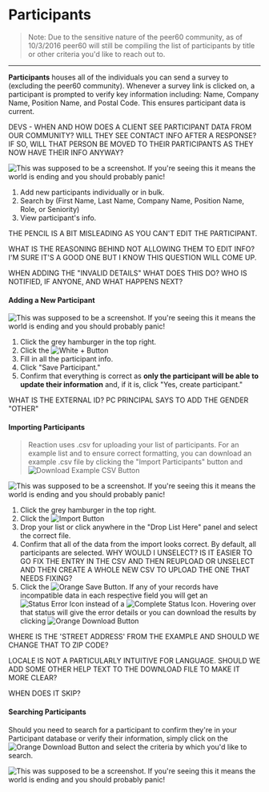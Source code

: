 
# Participants

> Note: Due to the sensitive nature of the peer60 community, as of 10/3/2016 peer60 will still be compiling the list of participants by title or other criteria you'd like to reach out to. 

___

**Participants** houses all of the individuals you can send a survey to (excluding the peer60 community). Whenever a survey link is clicked on, a participant is prompted to verify key information including: Name, Company Name, Position Name, and Postal Code. This ensures participant data is current.

DEVS - WHEN AND HOW DOES A CLIENT SEE PARTICIPANT DATA FROM OUR COMMUNITY? WILL THEY SEE CONTACT INFO AFTER A RESPONSE? IF SO, WILL THAT PERSON BE MOVED TO THEIR PARTICIPANTS AS THEY NOW HAVE THEIR INFO ANYWAY? 


![This was supposed to be a screenshot. If you're seeing this it means the world is ending and you should probably panic!](https://s3.amazonaws.com/peer60_organizations/documentation+tbd/participants+page.png "Participants Page")

1. Add new participants individually or in bulk.
2. Search by (First Name, Last Name, Company Name, Position Name, Role, or Seniority)
3. View participant's info.

THE PENCIL IS A BIT MISLEADING AS YOU CAN'T EDIT THE PARTICIPANT.

WHAT IS THE REASONING BEHIND NOT ALLOWING THEM TO EDIT INFO? I'M SURE IT'S A GOOD ONE BUT I KNOW THIS QUESTION WILL COME UP.

WHEN ADDING THE "INVALID DETAILS" WHAT DOES THIS DO? WHO IS NOTIFIED, IF ANYONE, AND WHAT HAPPENS NEXT?

#### Adding a New Participant

![This was supposed to be a screenshot. If you're seeing this it means the world is ending and you should probably panic!](https://s3.amazonaws.com/peer60_organizations/documentation+tbd/add+participant.gif "This will be a gif of the process to add a new participant... experiment speeding up the video a bit for typing in the actual data")

1. Click the grey hamburger in the top right.
2. Click the ![White + Button](https://octodex.github.com/images/yaktocat)
3. Fill in all the participant info.
4. Click "Save Participant."
5. Confirm that everything is correct as **only the participant will be able to update their information** and, if it is, click "Yes, create participant."

WHAT IS THE EXTERNAL ID? 
PC PRINCIPAL SAYS TO ADD THE GENDER "OTHER"


#### Importing Participants

>Reaction uses .csv for uploading your list of participants. For an example list and to ensure correct formatting, you can download an example .csv file by clicking the "Import Participants" button and ![Download Example CSV Button](https://octodex.github.com/images/yaktocat)

![This was supposed to be a screenshot. If you're seeing this it means the world is ending and you should probably panic!](http://ima.gs/Placeholder-400x200.png "This will be a gif of the process to import participants...")

1. Click the grey hamburger in the top right.
2. Click the ![Import Button](https://octodex.github.com/images/yaktocat)
3. Drop your list or click anywhere in the "Drop List Here" panel and select the correct file.
4. Confirm that all of the data from the import looks correct. By default, all participants are selected. WHY WOULD I UNSELECT? IS IT EASIER TO GO FIX THE ENTRY IN THE CSV AND THEN REUPLOAD OR UNSELECT AND THEN CREATE A WHOLE NEW CSV TO UPLOAD THE ONE THAT NEEDS FIXING?
5. Click the ![Orange Save Button](https://octodex.github.com/images/yaktocat). If any of your records have incompatible data in each respective field you will get an ![Status Error Icon](https://octodex.github.com/images/yaktocat) instead of a ![Complete Status Icon](https://octodex.github.com/images/yaktocat). Hovering over that status will give the error details or you can download the results by clicking ![Orange Download Button](https://octodex.github.com/images/yaktocat)

WHERE IS THE 'STREET ADDRESS' FROM THE EXAMPLE AND SHOULD WE CHANGE THAT TO ZIP CODE? 

LOCALE IS NOT A PARTICULARLY INTUITIVE FOR LANGUAGE. SHOULD WE ADD SOME OTHER HELP TEXT TO THE DOWNLOAD FILE TO MAKE IT MORE CLEAR?

WHEN DOES IT SKIP?

#### Searching Participants

Should you need to search for a participant to confirm they're in your Participant database or verify their information, simply click on the ![Orange Download Button](https://octodex.github.com/images/yaktocat) and select the criteria by which you'd like to search. 

![This was supposed to be a screenshot. If you're seeing this it means the world is ending and you should probably panic!](http://ima.gs/Placeholder-400x200.png "This will be a gif of the process to import participants...")
